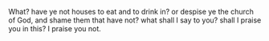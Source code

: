 What? have ye not houses to eat and to drink in? or despise ye the church of God, and shame them that have not? what shall I say to you? shall I praise you in this? I praise you not.
